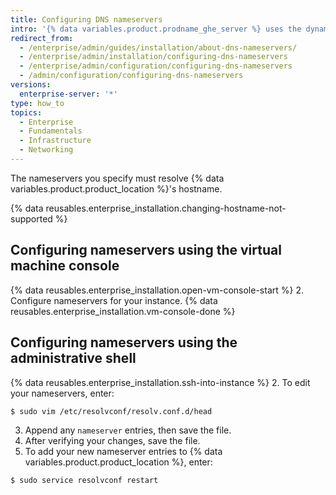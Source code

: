 ```yaml
---
title: Configuring DNS nameservers
intro: '{% data variables.product.prodname_ghe_server %} uses the dynamic host configuration protocol (DHCP) for DNS settings when DHCP leases provide nameservers. If nameservers are not provided by a dynamic host configuration protocol (DHCP) lease, or if you need to use specific DNS settings, you can specify the nameservers manually.'
redirect_from:
  - /enterprise/admin/guides/installation/about-dns-nameservers/
  - /enterprise/admin/installation/configuring-dns-nameservers
  - /enterprise/admin/configuration/configuring-dns-nameservers
  - /admin/configuration/configuring-dns-nameservers
versions:
  enterprise-server: '*'
type: how_to
topics:
  - Enterprise
  - Fundamentals
  - Infrastructure
  - Networking
---
```

The nameservers you specify must resolve {% data variables.product.product_location %}'s hostname.

{% data reusables.enterprise_installation.changing-hostname-not-supported %}

## Configuring nameservers using the virtual machine console

{% data reusables.enterprise_installation.open-vm-console-start %}
2. Configure nameservers for your instance.
{% data reusables.enterprise_installation.vm-console-done %}

## Configuring nameservers using the administrative shell

{% data reusables.enterprise_installation.ssh-into-instance %}
2. To edit your nameservers, enter:
  ```shell
  $ sudo vim /etc/resolvconf/resolv.conf.d/head
  ```
3. Append any `nameserver` entries, then save the file.
4. After verifying your changes, save the file.
5. To add your new nameserver entries to {% data variables.product.product_location %}, enter:
  ```shell
  $ sudo service resolvconf restart
  ```
